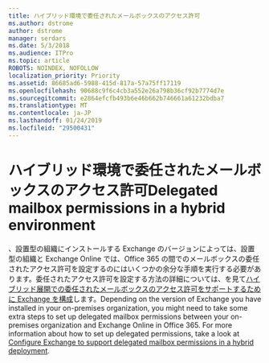 ```yaml
---
title: ハイブリッド環境で委任されたメールボックスのアクセス許可
ms.author: dstrome
author: dstrome
manager: serdars
ms.date: 5/3/2018
ms.audience: ITPro
ms.topic: article
ROBOTS: NOINDEX, NOFOLLOW
localization_priority: Priority
ms.assetid: 86685ad6-5988-415d-817a-57a75ff17119
ms.openlocfilehash: 90688c9f6c4cb3a552e26a798b36cf92b7774d7e
ms.sourcegitcommit: e2864efcfb493b6e46b662b746661a61232bdba7
ms.translationtype: MT
ms.contentlocale: ja-JP
ms.lasthandoff: 01/24/2019
ms.locfileid: "29500431"
---
```

# <a name="delegated-mailbox-permissions-in-a-hybrid-environment"></a><span data-ttu-id="d1cdb-102">ハイブリッド環境で委任されたメールボックスのアクセス許可</span><span class="sxs-lookup"><span data-stu-id="d1cdb-102">Delegated mailbox permissions in a hybrid environment</span></span>

<span data-ttu-id="d1cdb-p101">、設置型の組織にインストールする Exchange のバージョンによっては、設置型の組織と Exchange Online では、Office 365 の間でのメールボックスの委任されたアクセス許可を設定するのにはいくつかの余分な手順を実行する必要があります。委任されたアクセス許可を設定する方法の詳細については、を見て[ハイブリッド展開での委任されたメールボックスのアクセス許可をサポートするために Exchange を構成](https://technet.microsoft.com/en-us/library/mt784505%28v=exchg.150%29.aspx)します。</span><span class="sxs-lookup"><span data-stu-id="d1cdb-p101">Depending on the version of Exchange you have installed in your on-premises organization, you might need to take some extra steps to set up delegated mailbox permissions between your on-premises organization and Exchange Online in Office 365. For more information about how to set up delegated permissions, take a look at [Configure Exchange to support delegated mailbox permissions in a hybrid deployment](https://technet.microsoft.com/en-us/library/mt784505%28v=exchg.150%29.aspx).</span></span>
  

